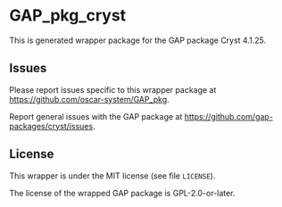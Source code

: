 # GAP_pkg_cryst

This is generated wrapper package for the GAP package Cryst 4.1.25.

## Issues

Please report issues specific to this wrapper package at <https://github.com/oscar-system/GAP_pkg>.

Report general issues with the GAP package at <https://github.com/gap-packages/cryst/issues>.

## License

This wrapper is under the MIT license (see file `LICENSE`).

The license of the wrapped GAP package is GPL-2.0-or-later.
